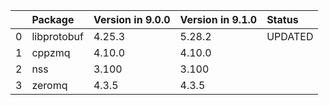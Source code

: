 <!-- markdown-link-check-disable -->

|    | Package     | Version in 9.0.0   | Version in 9.1.0   | Status   |
|---:|:------------|:-------------------|:-------------------|:---------|
|  0 | libprotobuf | 4.25.3             | 5.28.2             | UPDATED  |
|  1 | cppzmq      | 4.10.0             | 4.10.0             |          |
|  2 | nss         | 3.100              | 3.100              |          |
|  3 | zeromq      | 4.3.5              | 4.3.5              |          |